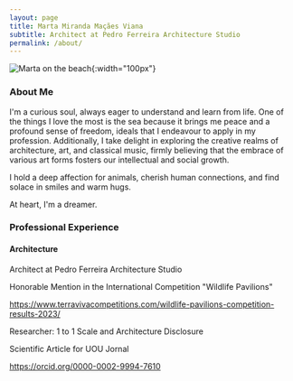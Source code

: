 ```yaml
---
layout: page
title: Marta Miranda Maçães Viana
subtitle: Architect at Pedro Ferreira Architecture Studio
permalink: /about/
---
```


![Marta on the beach]({{site.baseurl}}/assets/images/marta_on_the_beach.webp){:width="100px"}

### About Me

I'm a curious soul, always eager to understand and learn from life. One of the things I love the most is the sea because it brings me peace and a profound sense of freedom, ideals that I endeavour to apply in my profession. Additionally, I take delight in exploring the creative realms of architecture, art, and classical music, firmly believing that the embrace of various art forms fosters our intellectual and social growth.

I hold a deep affection for animals, cherish human connections, and find solace in smiles and warm hugs.

At heart, I'm a dreamer.

### Professional Experience

#### Architecture
Architect at Pedro Ferreira Architecture Studio

Honorable Mention in the International Competition "Wildlife Pavilions"

https://www.terravivacompetitions.com/wildlife-pavilions-competition-results-2023/

Researcher: 1 to 1 Scale and Architecture Disclosure 

Scientific Article for UOU Jornal

https://orcid.org/0000-0002-9994-7610
